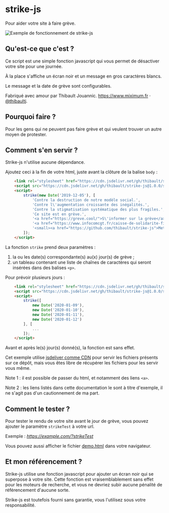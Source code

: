 # strike-js

Pour aider votre site à faire grève.

![Exemple de fonctionnement de strike-js](strike-js-demo.png)

## Qu'est-ce que c'est ?

Ce script est une simple fonction javascript qui vous permet de désactiver
votre site pour une journée.

À la place s'affiche un écran noir et un message en gros caractères blancs.

Le message et la date de grève sont configurables.

Fabriqué avec amour par Thibault Jouannic.
https://www.miximum.fr · [@thibaultj](https://twitter.com/thibaultj/).


## Pourquoi faire ?

Pour les gens qui ne peuvent pas faire grève et qui veulent trouver un autre
moyen de protester.


## Comment s'en servir ?

Strike-js n'utilise aucune dépendance.

Ajoutez ceci à la fin de votre html, juste avant la clôture de la balise
`body` :

```html
    <link rel="stylesheet" href="https://cdn.jsdelivr.net/gh/thibault/strike-js@1.0.0/strike.css" type="text/css" charset="utf-8">
    <script src="https://cdn.jsdelivr.net/gh/thibault/strike-js@1.0.0/strike.js"></script>
    <script>
        strike(new Date('2019-12-05'), [
            'Contre la destruction de notre modèle social.',
            'Contre l\'augmentation croissante des inégalités.',
            'Contre la stigmatisation systématique des plus fragiles.',
            'Ce site est en grève.',
            '<a href="https://greve.cool/">S\'informer sur la grève</a> · ' +
            '<a href="https://www.infocomcgt.fr/caisse-de-solidarite-financiere/">Participer à la caisse de grève</a>',
            '<small><a href="https://github.com/thibault/strike-js">Mettre votre site en grève</a></small>'
        ]);
    </script>
```

La fonction `strike` prend deux paramètres :

1. la ou les date(s) correspondante(s) au(x) jour(s) de grève ;
2. un tableau contenant une liste de chaînes de caractères qui seront
   insérées dans des balises `<p>`.
   
Pour prévoir plusieurs jours :

```html
    <link rel="stylesheet" href="https://cdn.jsdelivr.net/gh/thibault/strike-js@1.0.0/strike.css" type="text/css" charset="utf-8">
    <script src="https://cdn.jsdelivr.net/gh/thibault/strike-js@1.0.0/strike.js"></script>
    <script>
        strike([
            new Date('2020-01-09'),
            new Date('2020-01-10'),
            new Date('2020-01-11'),
            new Date('2020-01-12')
        ], [
            ...
        ]);
    </script>
```

Avant et après le(s) jour(s) donné(s), la fonction est sans effet.

Cet exemple utilise [jsdeliver comme CDN](https://www.jsdelivr.com/?docs=gh)
pour servir les fichiers présents sur ce dépôt, mais vous êtes libre de
récupérer les fichiers pour les servir vous même.

Note 1 : il est possible de passer du html, et notamment des liens `<a>`.

Note 2 : les liens listés dans cette documentation le sont à titre
d'exemple, il ne s'agit pas d'un cautionnement de ma part.


## Comment le tester ?

Pour tester le rendu de votre site avant le jour de grève, vous pouvez ajouter
le paramètre `strikeTest` à votre url.

Exemple : *https://example.com/?strikeTest*

Vous pouvez aussi afficher le fichier [demo.html](./demo.html) dans votre
navigateur.


## Et mon référencement ?

Strike-js utilise une fonction javascript pour ajouter un écran noir qui se
superpose à votre site. Cette fonction est vraisemblablement sans effet pour
les moteurs de recherche, et vous ne devriez subir aucune pénalité de
référencement d'aucune sorte.

Strike-js est toutefois fourni sans garantie, vous l'utilisez sous
votre responsabilité.
